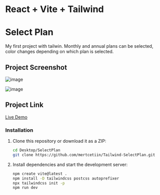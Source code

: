 # React + Vite + Tailwind

# Select Plan

My first project with tailwin. Monthly and annual plans can be selected, color changes depending on which plan is selected.

## Project Screenshot

![image](https://github.com/mertcetiin/Tailwind-SelectPlan/assets/102957602/1cb7dee5-3be4-4959-8932-54b025452767)

![image](https://github.com/mertcetiin/Tailwind-SelectPlan/assets/102957602/3b6c3995-ab38-46e1-ab5a-ce7884536448)


## Project Link

[Live Demo](https://tailwind-select-plan.vercel.app)


### Installation

1. Clone this repository or download it as a ZIP:

   ```bash
   cd Desktop/SelectPlan
   git clone https://github.com/mertcetiin/Tailwind-SelectPlan.git

2. Install dependencies and start the development server:

   ```bash
   npm create vite@latest .
   npm install -D tailwindcss postcss autoprefixer
   npx tailwindcss init -p
   npm run dev
